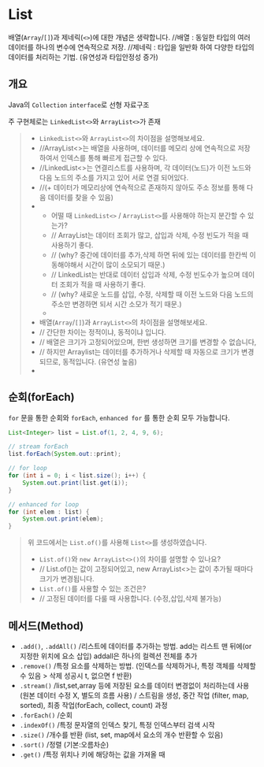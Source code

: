 # List
배열(`Array`/`[]`)과 제네릭(`<>`)에 대한 개념은 생략합니다.
//배열 : 동일한 타입의 여러 데이터를 하나의 변수에 연속적으로 저장.
//제네릭 : 타입을 일반화 하여 다양한 타입의 데이터를 처리하는 기법. (유연성과 타입안정성 증가)

## 개요
Java의 `Collection` `interface`로 선형 자료구조

주 구현체로는 `LinkedList<>`와 `ArrayList<>`가 존재

> - `LinkedList<>`와 `ArrayList<>`의 차이점을 설명해보세요.
> - //ArrayList<>는 배열을 사용하며, 데이터를 메모리 상에 연속적으로 저장하여서 인덱스를 통해 빠르게 접근할 수 있다.
> - //LinkedList<>는 연결리스트를 사용하며, 각 데이터(노드)가 이전 노드와 다음 노드의 주소를 가지고 있어 서로 연결 되어있다. 
> - //(+ 데이터가 메모리상에 연속적으로 존재하지 않아도 주소 정보를 통해 다음 데이터를 찾을 수 있음)
> - 
>   - 어떨 때 `LinkedList<>` / `ArrayList<>`를 사용해야 하는지 분간할 수 있는가?
>   - // ArrayList는 데이터 조회가 많고, 삽입과 삭제, 수정 빈도가 적을 때 사용하기 좋다. 
>   - // (why? 중간에 데이터를 추가,삭제 하면 뒤에 있는 데이터를 한칸씩 이동해야해서 시간이 많이 소모되기 때문.)
>   - // LinkedList는 반대로 데이터 삽입과 삭제, 수정 빈도수가 높으며 데이터 조회가 적을 때 사용하기 좋다.
>   - // (why? 새로운 노드를 삽입, 수정, 삭제할 때 이전 노드와 다음 노드의 주소만 변경하면 되서 시간 소모가 적기 때문.)
>   - 
> - 배열(`Array`/`[]`)과 `ArrayList<>`의 차이점을 설명해보세요.
> - // 간단한 차이는 정적이냐, 동적이냐 입니다.
> - // 배열은 크기가 고정되어있으며, 한번 생성하면 크기를 변경할 수 없습니다, 
> - // 하지만 Arraylist는 데이터를 추가하거나 삭제할 때 자동으로 크기가 변경되므로, 동적입니다. (유연성 높음)
> - 

## 순회(forEach)
`for` 문을 통한 순회와 `forEach`, `enhanced for` 를 통한 순회 모두 가능합니다.
```java
List<Integer> list = List.of(1, 2, 4, 9, 6);

// stream forEach
list.forEach(System.out::print);

// for loop
for (int i = 0; i < list.size(); i++) {
    System.out.print(list.get(i));
}

// enhanced for loop
for (int elem : list) {
    System.out.print(elem);
}
```

> 위 코드에서는 `List.of()`를 사용해 `List<>`를 생성하였습니다.
> - `List.of()`와 `new ArrayList<>()`의 차이를 설명할 수 있나요?
> - // List.of()는 값이 고정되어있고, new ArrayList<>는 값이 추가될 때마다 크기가 변경됩니다.
> - `List.of()`를 사용할 수 있는 조건은?
> - // 고정된 데이터를 다룰 때 사용합니다. (수정,삽입,삭제 불가능)

## 메서드(Method)
- `.add()`, `.addAll()` /리스트에 데이터를 추가하는 방법. add는 리스트 맨 뒤에(or 지정한 위치에 요소 삽입) addall은 하나의 컬렉션 전체를 추가 
- `.remove()` /특정 요소를 삭제하는 방법. (인덱스를 삭제하거나, 특정 객체를 삭제할 수 있음 > 삭제 성공시 t, 없으면 f 반환)
- `.stream()` /list,set,array 등에 저장된 요소를 데이터 변경없이 처리하는데 사용 (원본 데이터 수정 X, 별도의 흐름 사용)
             / 스트림을 생성, 중간 작업 (filter, map, sorted), 최종 작업(forEach, collect, count) 과정
- `.forEach()` /순회 
- `.indexOf()` /특정 문자열의 인덱스 찾기, 특정 인덱스부터 검색 시작
- `.size()` /개수를 반환 (list, set, map에서 요소의 개수 반환할 수 있음)
- `.sort()` /정렬 (기본:오름차순)
- `.get()` /특정 위치나 키에 해당하는 값을 가져올 때 